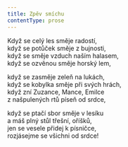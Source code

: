 ```yaml
---
title: Zpěv smíchu
contentType: prose
---
```


<section>

Když se celý les směje radostí,  
když se potůček směje z bujnosti,  
když se směje vzduch naším halasem,  
když se ozvěnou směje horský lem,

když se zasměje zeleň na lukách,  
když se kobylka směje při svých hrách,  
když zní Zuzance, Mance, Emilce  
z našpulených rtů píseň od srdce,

když se ptačí sbor směje v lesíku  
a máš plný stůl třešní, oříšků,  
jen se vesele přidej k písničce,  
rozjásejme se všichni od srdce!

</section>
